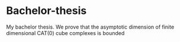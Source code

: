 # Bachelor-thesis
My bachelor thesis. We prove that the asymptotic dimension of finite dimensional CAT(0) cube complexes is bounded

